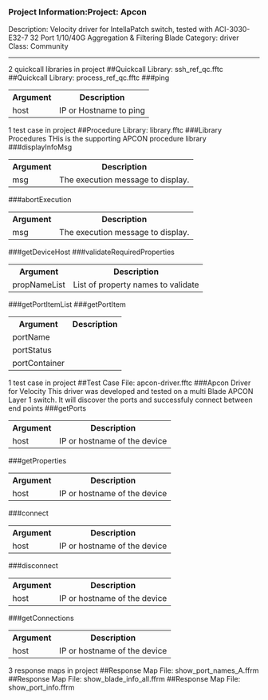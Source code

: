 ### Project Information:Project: Apcon
Description: Velocity driver for IntellaPatch switch, tested with ACI-3030-E32-7 32 Port 1/10/40G Aggregation & Filtering Blade
Category: driver
Class: Community

 ----
2 quickcall libraries in project
##Quickcall Library: ssh_ref_qc.fftc
##Quickcall Library: process_ref_qc.fftc
###ping
<table><tr><th>Argument</th><th>Description</th></tr>
<tr><td>host</td><td>IP or Hostname to ping</tr></td></table>

1 test case in project
##Procedure Library: library.fftc
###Library Procedures
THis is the supporting APCON procedure library
###displayInfoMsg
<table><tr><th>Argument</th><th>Description</th></tr>
<tr><td>msg</td><td>The execution message to display.</tr></td></table>

###abortExecution
<table><tr><th>Argument</th><th>Description</th></tr>
<tr><td>msg</td><td>The execution message to display.</tr></td></table>

###getDeviceHost
###validateRequiredProperties
<table><tr><th>Argument</th><th>Description</th></tr>
<tr><td>propNameList</td><td>List of property names to validate</tr></td></table>

###getPortItemList
###getPortItem
<table><tr><th>Argument</th><th>Description</th></tr>
<tr><td>portName</td><tr></tr>
<tr><td>portStatus</td><tr></tr>
<tr><td>portContainer</td><tr></tr></table>

1 test case in project
##Test Case File: apcon-driver.fftc
###Apcon Driver for Velocity
This driver was developed and tested on a multi Blade APCON Layer 1 switch.  It will discover the ports and successfuly connect between end points
###getPorts
<table><tr><th>Argument</th><th>Description</th></tr>
<tr><td>host</td><td>IP or hostname of the device</tr></td></table>

###getProperties
<table><tr><th>Argument</th><th>Description</th></tr>
<tr><td>host</td><td>IP or hostname of the device</tr></td></table>

###connect
<table><tr><th>Argument</th><th>Description</th></tr>
<tr><td>host</td><td>IP or hostname of the device</tr></td></table>

###disconnect
<table><tr><th>Argument</th><th>Description</th></tr>
<tr><td>host</td><td>IP or hostname of the device</tr></td></table>

###getConnections
<table><tr><th>Argument</th><th>Description</th></tr>
<tr><td>host</td><td>IP or hostname of the device</tr></td></table>

3 response maps in project
##Response Map File: show_port_names_A.ffrm
##Response Map File: show_blade_info_all.ffrm
##Response Map File: show_port_info.ffrm